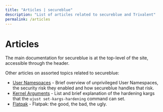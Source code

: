 ```yaml
---
title: "Articles | secureblue"
description: "List of articles related to secureblue and Trivalent"
permalink: /articles
---
```


# Articles

The main documentation for secureblue is at the top-level of the site, accessible through the header.

Other articles on assorted topics related to secureblue:

- [User Namespaces](/articles/userns) - Brief overview of unprivileged User Namespaces, the security risk they enabled and how secureblue handles that risk.
- [Kernel Arguments](/articles/kargs) - List and brief explanation of the hardening kargs that the `ujust set-kargs-hardening` command can set.
- [Flatpak](/articles/flatpak) - Flatpak: the good, the bad, the ugly.
